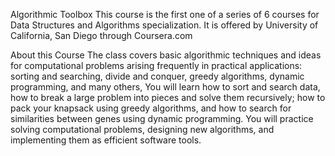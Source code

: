 Algorithmic Toolbox
This course is the first one of a series of 6 courses for Data Structures and Algorithms specialization. It is offered by University of California, San Diego through Coursera.com

About this Course
The class covers basic algorithmic techniques and ideas for computational problems arising frequently in practical applications: sorting and searching, divide and conquer, greedy algorithms, dynamic programming, and many others, You will learn how to sort and search data, how to break a large problem into pieces and solve them recursively; how to pack your knapsack using greedy algorithms, and how to search for similarities between genes using dynamic programming. You will practice solving computational problems, designing new algorithms, and implementing them as efficient software tools.
